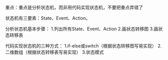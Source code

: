 重点：重点是分析状态机，而非用代码实现状态机，不要把重点弄错了

状态机有三要素：State、Event、Action。

分析状态机基本步骤：
1.列出所有State、Event、Action
2.画状态转移图
3.画状态转移表

代码实现状态机的三种方式：
1.if-else或switch（根据状态转移图写易实现）
2.二维数组（根据状态转移表写易实现）
3.状态模式
